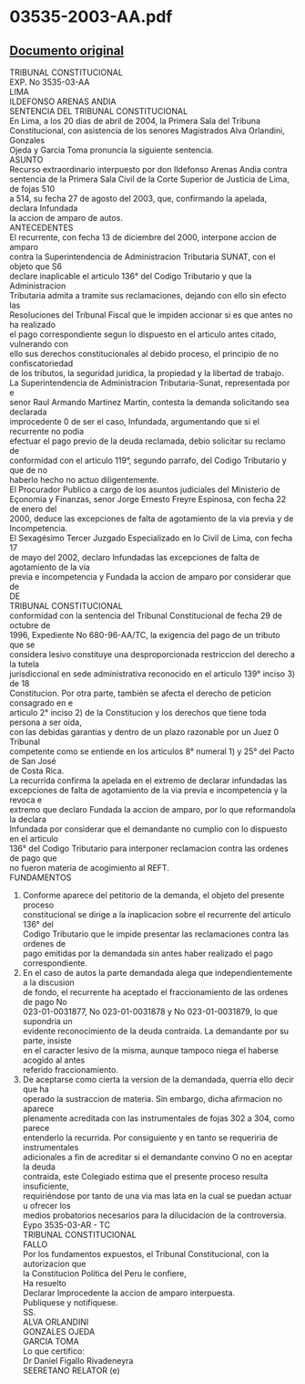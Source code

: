 
03535-2003-AA.pdf
=================
  
[Documento original](https://tc.gob.pe/jurisprudencia/2004/03535-2003-AA.pdf)  
---  
TRIBUNAL CONSTITUCIONAL  
EXP. No 3535-03-AA  
LIMA  
ILDEFONSO ARENAS ANDIA  
SENTENCIA DEL TRIBUNAL CONSTITUCIONAL  
En Lima, a los 20 dias de abril de 2004, la Primera Sala del Tribuna  
Constitucional, con asistencia de los senores Magistrados Alva Orlandini, Gonzales  
Ojeda y Garcia Toma pronuncia la siguiente sentencia.  
ASUNTO  
Recurso extraordinario interpuesto por don Ildefonso Arenas Andia contra  
sentencia de la Primera Sala Civil de la Corte Superior de Justicia de Lima, de fojas 510  
a 514, su fecha 27 de agosto del 2003, que, confirmando la apelada, declara Infundada  
la accion de amparo de autos.  
ANTECEDENTES  
El recurrente, con fecha 13 de diciembre del 2000, interpone accion de amparo  
contra la Superintendencia de Administracion Tributaria SUNAT, con el objeto que S6  
declare inaplicable el articulo 136° del Codigo Tributario y que la Administracion  
Tributaria admita a tramite sus reclamaciones, dejando con ello sin efecto las  
Resoluciones del Tribunal Fiscal que le impiden accionar si es que antes no ha realizado  
el pago correspondiente segun lo dispuesto en el articulo antes citado, vulnerando con  
ello sus derechos constitucionales al debido proceso, el principio de no confiscatoriedad  
de los tributos, la seguridad juridica, la propiedad y la libertad de trabajo.  
La Superintendencia de Administracion Tributaria-Sunat, representada por e  
senor Raul Armando Martinez Martin, contesta la demanda solicitando sea declarada  
improcedente 0 de ser el caso, Infundada, argumentando que si el recurrente no podia  
efectuar el pago previo de la deuda reclamada, debio solicitar su reclamo de  
conformidad con el articulo 119°, segundo parrafo, del Codigo Tributario y que de no  
haberlo hecho no actuo diligentemente.  
El Procurador Publico a cargo de los asuntos judiciales del Ministerio de  
Eçonomia y Finanzas, senor Jorge Ernesto Freyre Espinosa, con fecha 22 de enero del  
2000, deduce las excepciones de falta de agotamiento de la via previa y de  
Incompetencia.  
El Sexagésimo Tercer Juzgado Especializado en lo Civil de Lima, con fecha 17  
de mayo del 2002, declaro Infundadas las excepciones de falta de agotamiento de la via  
previa e incompetencia y Fundada la accion de amparo por considerar que de  
DE  
TRIBUNAL CONSTITUCIONAL  
conformidad con la sentencia del Tribunal Constitucional de fecha 29 de octubre de  
1996, Expediente No 680-96-AA/TC, la exigencia del pago de un tributo que se  
considera lesivo constituye una desproporcionada restriccion del derecho a la tutela  
jurisdiccional en sede administrativa reconocido en el articulo 139° inciso 3) de 18  
Constitucion. Por otra parte, también se afecta el derecho de peticion consagrado en e  
articulo 2° inciso 2) de la Constitucion y los derechos que tiene toda persona a ser oida,  
con las debidas garantias y dentro de un plazo razonable por un Juez 0 Tribunal  
competente como se entiende en los articulos 8° numeral 1) y 25° del Pacto de San José  
de Costa Rica.  
La recurrida confirma la apelada en el extremo de declarar infundadas las  
excepciones de falta de agotamiento de la via previa e incompetencia y la revoca e  
extremo que declaro Fundada la accion de amparo, por lo que reformandola la declara  
Infundada por considerar que el demandante no cumplio con lo dispuesto en el articulo  
136° del Codigo Tributario para interponer reclamacion contra las ordenes de pago que  
no fueron materia de acogimiento al REFT.  
FUNDAMENTOS  
1) Conforme aparece del petitorio de la demanda, el objeto del presente proceso  
constitucional se dirige a la inaplicacion sobre el recurrente del articulo 136° del  
Codigo Tributario que le impide presentar las reclamaciones contra las ordenes de  
pago emitidas por la demandada sin antes haber realizado el pago correspondiente.  
2) En el caso de autos la parte demandada alega que independientemente a la discusion  
de fondo, el recurrente ha aceptado el fraccionamiento de las ordenes de pago No  
023-01-0031877, No 023-01-0031878 y No 023-01-0031879, lo que supondria un  
evidente reconocimiento de la deuda contraida. La demandante por su parte, insiste  
en el caracter lesivo de la misma, aunque tampoco niega el haberse acogido al antes  
referido fraccionamiento.  
3) De aceptarse como cierta la version de la demandada, querria ello decir que ha  
operado la sustraccion de materia. Sin embargo, dicha afirmacion no aparece  
plenamente acreditada con las instrumentales de fojas 302 a 304, como parece  
entenderlo la recurrida. Por consiguiente y en tanto se requeriria de instrumentales  
adicionales a fin de acreditar si el demandante convino O no en aceptar la deuda  
contraida, este Colegiado estima que el presente proceso resulta insuficiente,  
requiriéndose por tanto de una via mas lata en la cual se puedan actuar u ofrecer los  
medios probatorios necesarios para la dilucidacion de la controversia.  
Eypo 3535-03-AR - TC  
TRIBUNAL CONSTITUCIONAL  
FALLO  
Por los fundamentos expuestos, el Tribunal Constitucional, con la autorizacion que  
la Constitucion Politica del Peru le confiere,  
Ha resuelto  
Declarar Improcedente la accion de amparo interpuesta.  
Publiquese y notifiquese.  
SS.  
ALVA ORLANDINI  
GONZALES OJEDA  
GARCIA TOMA  
Lo que certifico:  
Dr Daniel Figallo Rivadeneyra  
SEERETANO RELATOR (e)